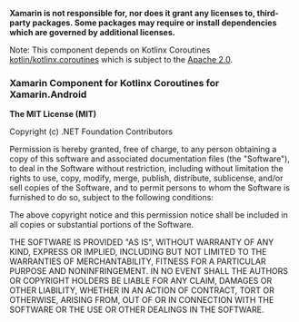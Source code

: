 **Xamarin is not responsible for, nor does it grant any licenses to,
third-party packages. Some packages may require or install dependencies which
are governed by additional licenses.**

Note: This component depends on Kotlinx Coroutines
[kotlin/kotlinx.coroutines](https://github.com/Kotlin/kotlinx.coroutines) which
is subject to the [Apache 2.0](https://github.com/Kotlin/kotlinx.coroutines/blob/master/LICENSE.txt).

### Xamarin Component for Kotlinx Coroutines for Xamarin.Android

**The MIT License (MIT)**

Copyright (c) .NET Foundation Contributors

Permission is hereby granted, free of charge, to any person obtaining a copy of
this software and associated documentation files (the "Software"), to deal in
the Software without restriction, including without limitation the rights to
use, copy, modify, merge, publish, distribute, sublicense, and/or sell copies
of the Software, and to permit persons to whom the Software is furnished to do
so, subject to the following conditions:

The above copyright notice and this permission notice shall be included in all
copies or substantial portions of the Software.

THE SOFTWARE IS PROVIDED "AS IS", WITHOUT WARRANTY OF ANY KIND, EXPRESS OR
IMPLIED, INCLUDING BUT NOT LIMITED TO THE WARRANTIES OF MERCHANTABILITY,
FITNESS FOR A PARTICULAR PURPOSE AND NONINFRINGEMENT. IN NO EVENT SHALL THE
AUTHORS OR COPYRIGHT HOLDERS BE LIABLE FOR ANY CLAIM, DAMAGES OR OTHER
LIABILITY, WHETHER IN AN ACTION OF CONTRACT, TORT OR OTHERWISE, ARISING FROM,
OUT OF OR IN CONNECTION WITH THE SOFTWARE OR THE USE OR OTHER DEALINGS IN THE
SOFTWARE.
